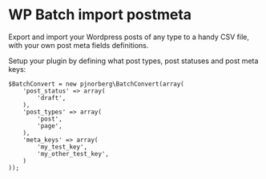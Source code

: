 WP Batch import postmeta
========================

Export and import your Wordpress posts of any type to a handy CSV file, with your own post meta fields definitions.

Setup your plugin by defining what post types, post statuses and post meta keys:

    $BatchConvert = new pjnorberg\BatchConvert(array(
        'post_status' => array(
            'draft',
        ),
        'post_types' => array(
            'post',
            'page',
        ),
        'meta_keys' => array(
            'my_test_key',
            'my_other_test_key',
        )
    ));
